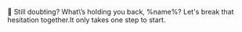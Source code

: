 🤔 Still doubting\?
What\’s holding you back\, %name%? Let\'s break that hesitation together\.It only takes one step to start\.